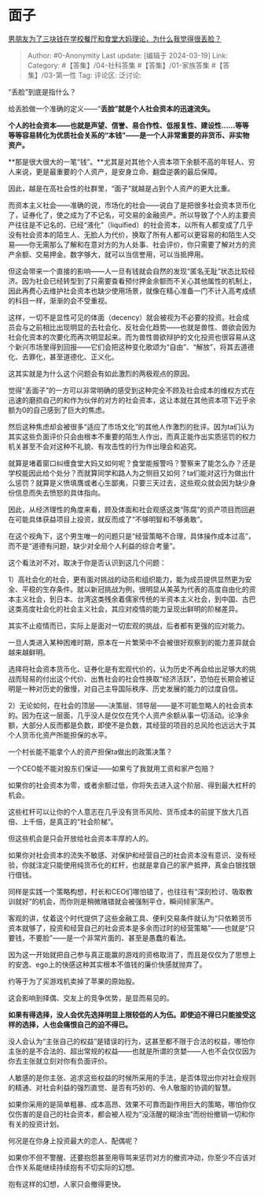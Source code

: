 # 面子
[男朋友为了三块钱在学校餐厅和食堂大妈理论，为什么我觉得很丢脸？](https://www.zhihu.com/question/648184251/answer/3435446030)

> Author: #0-Anonymity
> Last update: [编辑于 2024-03-19]
> Link:
> Category: #【答集】/04-社科答集 #【答集】/01-家族答集 #【答集】/03-第一性 
> Tag: 
> 评论区:
> 泛讨论:

“丢脸”到底是指什么？

给丢脸做一个准确的定义——“**丢脸”就是个人社会资本的迅速流失。**

**个人的社会资本——也就是声望、信誉、易合作性、低报复性、建设性……等等等等容易转化为优质社会关系的“本钱”——是一个人非常重要的非货币、非实物资产。**

**那是很大很大的一笔“钱”。**尤其是对其他个人资本项下余额不高的年轻人、穷人来说，更是最重要的个人资产，是安身立命、翻盘逆袭的最后保障。

因此，越是在高社会性的社群里，“面子”就越是占到个人资产的更大比重。

而资本主义社会——准确的说，市场化的社会——说白了是把很多社会资本货币化了，证券化了，使之成为了不记名，可交易的金融资产。所以导致了个人的主要资产往往是不记名的、已经“液化”（liquified）的社会资本，以所有人都变成了几乎没有社会资本的陌生人、无脸人为代价，换取了所有人都可以更容易的和陌生人交易——你无需那么了解和在意对方的为人处事、社会评价，你只需要了解对方的资产余额、交易押金。数字够大，就可以当信誉用，可以当抵押用。

但这会带来一个直接的影响——人一旦有钱就会自然的发现“匿名无耻”状态比较经济。因为社会已经转型到了只需要查看预付押金余额而不关心其他属性的机制上，因此再费心去维护社会资本也缺少使用场景，就像在精心准备一门不计入高考成绩的科目一样，渐渐的会不受重视。

这样，一切不是显性可见的体面（decency）就会被视为不必要的投资。社会成员会与之前相比出现明显的去社会化、反社会化趋势——也就是兽性、兽欲会因为社会化资本的次要化而再次明显起来。而为兽性兽欲辩护的文化投资也很容易从这个新兴市场里得到回报——它们会把这种变化歌颂为“自由”、“解放”，将其去道德化、去罪化，甚至道德化、正义化。

这其实就是为什么这个问题会有如此激烈的两极观点的原因。

觉得“丢面子”的一方可以非常明确的感受到这种完全不顾及社会成本的维权方式在迅速的磨损自己的和作为伙伴的对方的社会资本，这让本就在其他资本项下近乎余额为0的自己感到了巨大的焦虑。

然后这种焦虑却会被很多“适应了市场文化”的其他人作激烈的批评。因为ta们认为其实这些负面评价只会由根本不重要的陌生人作出，而真正能作出实质惩罚的权力机关甚至不会对这种不礼貌、有攻击性的行为作出理会和追究。

就算是堵着窗口纠缠食堂大妈又如何呢？食堂能报警吗？警察来了能怎么办？还是学校能因此给个处分？而就算同学和路人为之侧目又如何？ta们能对这行为做出什么惩罚？就算是义愤填膺或者心生鄙夷，只要三天过去，这些观众就会因为缺少身份信息而失去愤怒的具体指向。

因此，从经济理性的角度来看，顾及体面和社会观感这类“陈腐”的资产项目而回避在可能具体获益项目上投资，就反而成了“不够明智和不够勇敢”。

在这个视角下，这个男生唯一的问题只是“经营策略不合理，具体操作成本过高”，而不是“道德有问题，缺少对全局个人利益的综合考量”。

这个看法对不对，取决于你是否认识到这几个问题：

1）高社会化的社会，更有面对挑战的动员和组织能力，能为成员提供显然更为安全、平稳的生存条件。就以新冠挑战为例，很明显从美英为代表的高度自由化的资本主义社会，到日本、台湾这类残余着儒家传统的半资本主义社会，到中国、古巴这类高度社会化的社会主义社会，其应对疫情的能力呈现出鲜明的阶梯差异。

其实不止疫情而已，实际上是面对一切宏观的挑战，后者都有更强的应对能力。

一旦人类进入某种困难时期，原本在一片繁荣中不会被很好观察到的能力差异就会越来越鲜明。

选择将社会资本货币化、证券化是有宏观代价的，认为历史不再会给出足够大的挑战而轻易的付出这个代价、出售社会的社会性换取“经济活跃”，恐怕在长期会被证明是一种对历史的傲慢，对自己主导国际秩序、历史发展的能力的过度自信。

2）无论如何，在社会的顶层——决策层、领导层——是不可能忽略人的社会资本的。因为在这一层面，几乎没人是仅仅在凭个人资产余额从事一切活动。论净余额，大部分人反而都是负数，即使不是负数，其经营的项目的总风险也远远大于其个人货币化资产所能担保的水平。

一个村长能不能拿个人的资产担保ta做出的政策决策？

一个CEO能不能对股东们保证——如果亏了我就用工资和家产包赔？

如果你的社会资本为零，或者余额过低，你将失去进入这个阶层、得到最大杠杆的机会。

这些杠杆可以让你的个人意志在几乎没有货币风险、货币成本的前提下放大几百倍、上千倍，是真正的“社会阶梯”。

但这些机会是只会开放给社会资本丰厚的人的。

如果你对社会资本的流失不敏感、对保护和经营自己的社会资本没有意识、没有经验，你就注定只能使用纯货币化的杠杆，也就是拿自己的家产抵押，真金白银找银行借钱。

同样是实践一个策略构想，村长和CEO们哪怕错了，也往往有“深刻检讨、吸取教训就好”的机会，而你则是稍微赌错就会被强制平仓，瞬间倾家荡产。

客观的讲，仗着这个时代提供了这些金融工具、便利交易条件就认为“只依赖货币资本就够了，投资和经营自己的社会资本是多余而过时的经营策略”——也就是“只要钱，不要脸”——是一个非常片面的、甚至是愚蠢的看法。

因为这一开始就把自己参与真正能赢的游戏的资格取消了，而且是仅仅为了思想上的安逸、ego上的快感这种其实根本不值钱的廉价快感就抛弃了。

约等于为了买游戏机卖掉了苹果的原始股。

这会影响到择偶、交友上的竞争优势，是显而易见的。

**如果有得选择，没人会优先选择明显上限较低的人为伍。即使迫不得已只能接受这样的选择，人也会痛恨自己的迫不得已。**

没人会认为“主张自己的权益”是错误的行为，这甚至都不限于合法的权益，哪怕你主张的是不合法的、超出常规的权益——也就是所谓的贪婪——人也不会仅仅因为你去主张就立刻对你有负面评价。

人敏感的是你主张、追求这些权益的时候所采用的手法，是否体现出你对社会规则的精通、对社会利益的强烈直觉、是否有巧妙的、令人敬服的协调的智慧。

如果你采用的是简单粗暴、成本高昂、效果不可靠而副作用巨大的策略，哪怕你仅仅伤害的是自己的社会资本，都会被人视为“没活醒的糊涂虫”而纷纷撤销一切和你有关的投资计划。

何况是在你身上投资最大的恋人、配偶呢？

如果你不但不警醒、还要抱怨甚至用辱骂来惩罚对方的撤资冲动，你至少不应该对合作关系能继续持续抱有不切实际的幻想。

抱有这样的幻想，人家只会撤得更快。